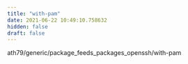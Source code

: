 ```yaml
---
title: "with-pam"
date: 2021-06-22 10:49:10.758632
hidden: false
draft: false
---
```


ath79/generic/package_feeds_packages_openssh/with-pam

